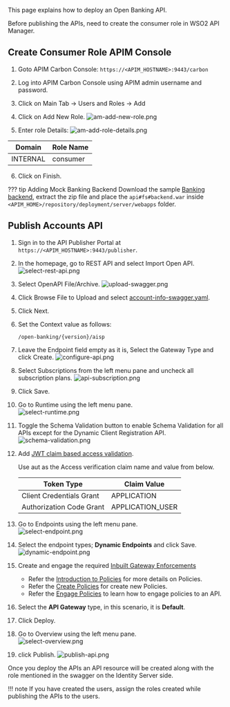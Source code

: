 This page explains how to deploy an Open Banking API.

Before publishing the APIs, need to create the consumer role in WSO2 API Manager. 

## Create Consumer Role APIM Console

1. Goto APIM Carbon Console:  `https://<APIM_HOSTNAME>:9443/carbon`

2. Log into APIM Carbon Console using APIM admin username and password.

3. Click on Main Tab → Users and Roles → Add

4. Click on Add New Role.
    ![am-add-new-role.png](../../assets/img/get-started/quick-start-guide/am-role-creation/am-add-new-role.png)

5. Enter role Details:
    ![am-add-role-details.png](../../assets/img/get-started/quick-start-guide/am-role-creation/am-add-role-details.png)

| Domain   | Role Name |
| -------- | --------- |
| INTERNAL | consumer  |


6. Click on Finish.

??? tip Adding Mock Banking Backend
    Download the sample [Banking backend](../../assets/attachments/backend.zip), extract the zip file and place the `api#fs#backend.war` inside `<APIM_HOME>/repository/deployment/server/webapps` folder.

## Publish Accounts API

1. Sign in to the API Publisher Portal at `https://<APIM_HOSTNAME>:9443/publisher`. 

2. In the homepage, go to REST API and select Import Open API. 
    ![select-rest-api.png](../../assets/img/get-started/quick-start-guide/deploy-apis/select-rest-api.png)

3. Select OpenAPI File/Archive. 
    ![upload-swagger.png](../../assets/img/get-started/quick-start-guide/deploy-apis/upload-swagger.png)

4. Click Browse File to Upload and select [account-info-swagger.yaml](https://github.com/wso2/financial-services-accelerator/blob/4.0.0/financial-services-accelerator/accelerators/fs-apim/repository/resources/apis/Accounts/account-info-swagger.yaml).  

5. Click Next.

6. Set the Context value as follows:
    ```
    /open-banking/{version}/aisp
    ```

7. Leave the Endpoint field empty as it is, Select the Gateway Type and click Create.
    ![configure-api.png](../../assets/img/get-started/quick-start-guide/deploy-apis/configure-api.png)

8. Select Subscriptions from the left menu pane and uncheck all subscription plans.
    ![api-subscription.png](../../assets/img/get-started/quick-start-guide/deploy-apis/api-subscription.png)

9. Click Save.

10. Go to Runtime using the left menu pane. <br/>
    ![select-runtime.png](../../assets/img/get-started/quick-start-guide/deploy-apis/select-runtime.png)

11. Toggle the Schema Validation button to enable Schema Validation for all APIs except for the Dynamic Client Registration API.
    ![schema-validation.png](../../assets/img/get-started/quick-start-guide/deploy-apis/schema-validation.png)

12. Add [JWT claim based access validation](https://apim.docs.wso2.com/en/latest/design/api-policies/regular-gateway-policies/jwt-claim-based-access-validator/).

    Use aut as the Access verification claim name and value from below.

    | Token Type               | Claim Value      |
    | ------------------------ | ---------------  |
    | Client Credentials Grant | APPLICATION      |
    |Authorization Code Grant  | APPLICATION_USER |

13. Go to Endpoints using the left menu pane. <br/>
    ![select-endpoint.png](../../assets/img/get-started/quick-start-guide/deploy-apis/select-endpoints.png)

14. Select the endpoint types; **Dynamic Endpoints** and click Save.  
    ![dynamic-endpoint.png](../../assets/img/get-started/quick-start-guide/deploy-apis/dynamic-endpoint.png)

15. Create and engage the required [Inbuilt Gateway Enforcements](../../learn/inbuilt-policies.md)
    - Refer the [Introduction to Policies](../../learn/policies.md) for more details on Policies.
    - Refer the [Create Policies](../../learn/create-policies.md) for create new Policies.
    - Refer the [Engage Policies](../../learn/engage-policies.md) to learn how to engage policies to an API.

16. Select the **API Gateway** type, in this scenario, it is **Default**.

17. Click Deploy.

18. Go to Overview using the left menu pane. <br/>
    ![select-overview.png](../../assets/img/get-started/quick-start-guide/deploy-apis/select-overview.png)

19. click Publish. 
    ![publish-api.png](../../assets/img/get-started/quick-start-guide/deploy-apis/publish-api.png)

Once you deploy the APIs an API resource will be created along with the role mentioned in the swagger on the Identity Server side.

!!! note
    If you have created the users, assign the roles created while publishing the APIs to the users.
